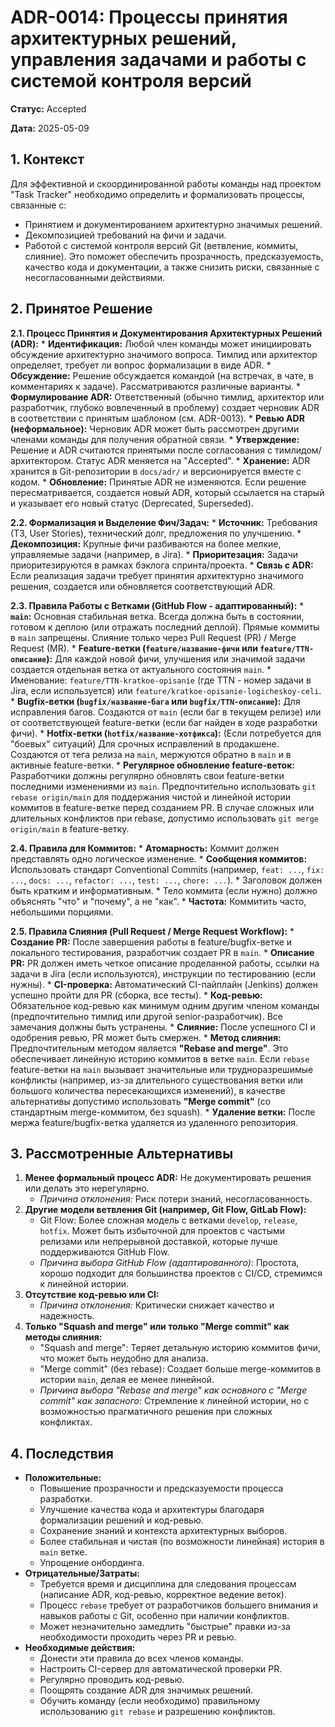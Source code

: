 # ADR-0014: Процессы принятия архитектурных решений, управления задачами и работы с системой контроля версий

**Статус:** Accepted

**Дата:** 2025-05-09

## 1. Контекст

Для эффективной и скоординированной работы команды над проектом "Task Tracker" необходимо определить и формализовать процессы, связанные с:
*   Принятием и документированием архитектурно значимых решений.
*   Декомпозицией требований на фичи и задачи.
*   Работой с системой контроля версий Git (ветвление, коммиты, слияние).
Это поможет обеспечить прозрачность, предсказуемость, качество кода и документации, а также снизить риски, связанные с несогласованными действиями.

## 2. Принятое Решение

**2.1. Процесс Принятия и Документирования Архитектурных Решений (ADR):**
    *   **Идентификация:** Любой член команды может инициировать обсуждение архитектурно значимого вопроса. Тимлид или архитектор определяет, требует ли вопрос формализации в виде ADR.
    *   **Обсуждение:** Решение обсуждается командой (на встречах, в чате, в комментариях к задаче). Рассматриваются различные варианты.
    *   **Формулирование ADR:** Ответственный (обычно тимлид, архитектор или разработчик, глубоко вовлеченный в проблему) создает черновик ADR в соответствии с принятым шаблоном (см. ADR-0013).
    *   **Ревью ADR (неформальное):** Черновик ADR может быть рассмотрен другими членами команды для получения обратной связи.
    *   **Утверждение:** Решение и ADR считаются принятыми после согласования с тимлидом/архитектором. Статус ADR меняется на "Accepted".
    *   **Хранение:** ADR хранится в Git-репозитории в `docs/adr/` и версионируется вместе с кодом.
    *   **Обновление:** Принятые ADR не изменяются. Если решение пересматривается, создается новый ADR, который ссылается на старый и указывает его новый статус (Deprecated, Superseded).

**2.2. Формализация и Выделение Фич/Задач:**
    *   **Источник:** Требования (ТЗ, User Stories), технический долг, предложения по улучшению.
    *   **Декомпозиция:** Крупные фичи разбиваются на более мелкие, управляемые задачи (например, в Jira).
    *   **Приоритезация:** Задачи приоритезируются в рамках бэклога спринта/проекта.
    *   **Связь с ADR:** Если реализация задачи требует принятия архитектурно значимого решения, создается или обновляется соответствующий ADR.

**2.3. Правила Работы с Ветками (GitHub Flow - адаптированный):**
    *   **`main`:** Основная стабильная ветка. Всегда должна быть в состоянии, готовом к деплою (или отражать последний деплой). Прямые коммиты в `main` запрещены. Слияние только через Pull Request (PR) / Merge Request (MR).
    *   **Feature-ветки (`feature/название-фичи` или `feature/TTN-описание`):** Для каждой новой фичи, улучшения или значимой задачи создается отдельная ветка от актуального состояния `main`.
        *   Именование: `feature/TTN-kratkoe-opisanie` (где TTN - номер задачи в Jira, если используется) или `feature/kratkoe-opisanie-logicheskoy-celi`.
    *   **Bugfix-ветки (`bugfix/название-бага` или `bugfix/TTN-описание`):** Для исправления багов. Создаются от `main` (если баг в текущем релизе) или от соответствующей feature-ветки (если баг найден в ходе разработки фичи).
    *   **Hotfix-ветки (`hotfix/название-хотфикса`):** (Если потребуется для "боевых" ситуаций) Для срочных исправлений в продакшене. Создаются от тега релиза на `main`, мержуются обратно в `main` и в активные feature-ветки.
    *   **Регулярное обновление feature-веток:** Разработчики должны регулярно обновлять свои feature-ветки последними изменениями из `main`. Предпочтительно использовать `git rebase origin/main` для поддержания чистой и линейной истории коммитов в feature-ветке перед созданием PR. В случае сложных или длительных конфликтов при rebase, допустимо использовать `git merge origin/main` в feature-ветку.

**2.4. Правила для Коммитов:**
    *   **Атомарность:** Коммит должен представлять одно логическое изменение.
    *   **Сообщения коммитов:** Использовать стандарт Conventional Commits (например, `feat: ...`, `fix: ...`, `docs: ...`, `refactor: ...`, `test: ...`, `chore: ...`).
        *   Заголовок должен быть кратким и информативным.
        *   Тело коммита (если нужно) должно объяснять "что" и "почему", а не "как".
    *   **Частота:** Коммитить часто, небольшими порциями.

**2.5. Правила Слияния (Pull Request / Merge Request Workflow):**
    *   **Создание PR:** После завершения работы в feature/bugfix-ветке и локального тестирования, разработчик создает PR в `main`.
    *   **Описание PR:** PR должен иметь четкое описание проделанной работы, ссылки на задачи в Jira (если используются), инструкции по тестированию (если нужны).
    *   **CI-проверка:** Автоматический CI-пайплайн (Jenkins) должен успешно пройти для PR (сборка, все тесты).
    *   **Код-ревью:** Обязательное код-ревью как минимум одним другим членом команды (предпочтительно тимлид или другой senior-разработчик). Все замечания должны быть устранены.
    *   **Слияние:** После успешного CI и одобрения ревью, PR может быть смержен.
        *   **Метод слияния:** Предпочтительным методом является **"Rebase and merge"**. Это обеспечивает линейную историю коммитов в ветке `main`. Если `rebase` feature-ветки на `main` вызывает значительные или трудноразрешимые конфликты (например, из-за длительного существования ветки или большого количества пересекающихся изменений), в качестве альтернативы допустимо использовать **"Merge commit"** (со стандартным merge-коммитом, без squash).
    *   **Удаление ветки:** После мержа feature/bugfix-ветка удаляется из удаленного репозитория.

## 3. Рассмотренные Альтернативы

1.  **Менее формальный процесс ADR:** Не документировать решения или делать это нерегулярно.
    *   *Причина отклонения:* Риск потери знаний, несогласованность.
2.  **Другие модели ветвления Git (например, Git Flow, GitLab Flow):**
    *   Git Flow: Более сложная модель с ветками `develop`, `release`, `hotfix`. Может быть избыточной для проектов с частыми релизами или непрерывной доставкой, которые лучше поддерживаются GitHub Flow.
    *   *Причина выбора GitHub Flow (адаптированного):* Простота, хорошо подходит для большинства проектов с CI/CD, стремимся к линейной истории.
3.  **Отсутствие код-ревью или CI:**
    *   *Причина отклонения:* Критически снижает качество и надежность.
4.  **Только "Squash and merge" или только "Merge commit" как методы слияния:**
    *   "Squash and merge": Теряет детальную историю коммитов фичи, что может быть неудобно для анализа.
    *   "Merge commit" (без rebase): Создает больше merge-коммитов в истории `main`, делая ее менее линейной.
    *   *Причина выбора "Rebase and merge" как основного с "Merge commit" как запасного:* Стремление к линейной истории, но с возможностью прагматичного решения при сложных конфликтах.

## 4. Последствия

*   **Положительные:**
    *   Повышение прозрачности и предсказуемости процесса разработки.
    *   Улучшение качества кода и архитектуры благодаря формализации решений и код-ревью.
    *   Сохранение знаний и контекста архитектурных выборов.
    *   Более стабильная и чистая (по возможности линейная) история в `main` ветке.
    *   Упрощение онбординга.
*   **Отрицательные/Затраты:**
    *   Требуется время и дисциплина для следования процессам (написание ADR, код-ревью, корректное ведение веток).
    *   Процесс `rebase` требует от разработчиков большего внимания и навыков работы с Git, особенно при наличии конфликтов.
    *   Может незначительно замедлить "быстрые" правки из-за необходимости проходить через PR и ревью.
*   **Необходимые действия:**
    *   Донести эти правила до всех членов команды.
    *   Настроить CI-сервер для автоматической проверки PR.
    *   Регулярно проводить код-ревью.
    *   Поощрять создание ADR для значимых решений.
    *   Обучить команду (если необходимо) правильному использованию `git rebase` и разрешению конфликтов.
